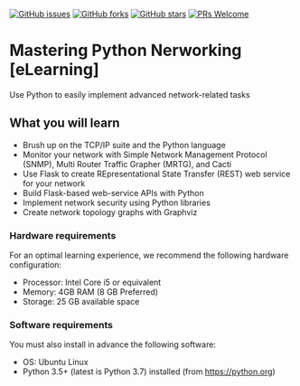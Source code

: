 [![GitHub issues](https://img.shields.io/github/issues/TrainingByPackt/Mastering-Python-Networking-eLearning.svg)](https://github.com/TrainingByPackt/Mastering-Python-Networking-eLearning/issues)
[![GitHub forks](https://img.shields.io/github/forks/TrainingByPackt/Mastering-Python-Networking-eLearning.svg)](https://github.com/TrainingByPackt/Mastering-Python-Networking-eLearning/network)
[![GitHub stars](https://img.shields.io/github/stars/TrainingByPackt/Mastering-Python-Networking-eLearning.svg)](https://github.com/TrainingByPackt/Mastering-Python-Networking-eLearning/stargazers)
[![PRs Welcome](https://img.shields.io/badge/PRs-welcome-brightgreen.svg)](https://github.com/TrainingByPackt/Mastering-Python-Networking-eLearning/pulls)



# Mastering Python Nerworking [eLearning]
Use Python to easily implement advanced network-related tasks

## What you will learn
* Brush up on the TCP/IP suite and the Python language
* Monitor your network with Simple Network Management Protocol (SNMP), Multi Router Traffic Grapher (MRTG), and Cacti
* Use Flask to create REpresentational State Transfer (REST) web service for your network
* Build Flask-based web-service APIs with Python
* Implement network security using Python libraries
* Create network topology graphs with Graphviz


### Hardware requirements
For an optimal learning experience, we recommend the following hardware configuration:
* Processor: Intel Core i5 or equivalent
* Memory: 4GB RAM (8 GB Preferred)
* Storage: 25 GB available space

### Software requirements
You must also install in advance the following software:
* OS: Ubuntu Linux
* Python 3.5+ (latest is Python 3.7) installed (from https://python.org)





